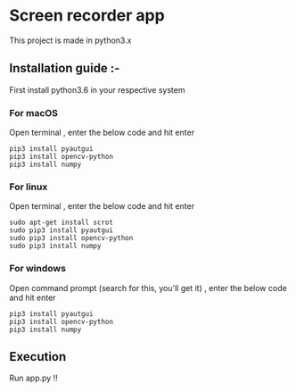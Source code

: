# Screen recorder app

This project is made in python3.x

## Installation guide :-

First install python3.6 in your respective system

### For macOS

Open terminal , enter the below code and hit enter

```
pip3 install pyautgui
pip3 install opencv-python
pip3 install numpy
```

### For linux

Open terminal , enter the below code and hit enter

```
sudo apt-get install scrot
sudo pip3 install pyautgui
sudo pip3 install opencv-python
sudo pip3 install numpy
```

### For windows

Open command prompt (search for this, you'll get it) , enter the below code and hit enter

```
pip3 install pyautgui
pip3 install opencv-python
pip3 install numpy
```

## Execution

Run app.py !!
